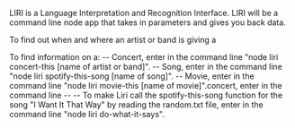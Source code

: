 LIRI is a Language Interpretation and Recognition Interface. LIRI will be a command line node app that takes in parameters and gives you back data.

To find out when and where an artist or band is giving a 

To find information on a:
  -- Concert, enter in the command line "node liri concert-this [name of artist or band]".
  -- Song, enter in the command line "node liri spotify-this-song [name of song]".
  -- Movie, enter in the command line "node liri movie-this [name of movie]".concert, enter in the command line -- -- To make Liri call the spotify-this-song function for the song "I Want It That Way" by reading the random.txt file, enter in the command line "node liri do-what-it-says".
